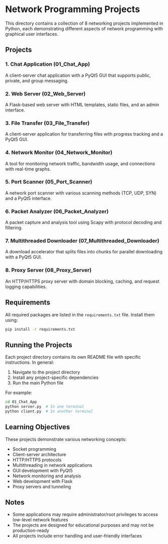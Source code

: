 # Network Programming Projects

This directory contains a collection of 8 networking projects implemented in Python, each demonstrating different aspects of network programming with graphical user interfaces.

## Projects

### 1. Chat Application (01_Chat_App)
A client-server chat application with a PyQt5 GUI that supports public, private, and group messaging.

### 2. Web Server (02_Web_Server)
A Flask-based web server with HTML templates, static files, and an admin interface.

### 3. File Transfer (03_File_Transfer)
A client-server application for transferring files with progress tracking and a PyQt5 GUI.

### 4. Network Monitor (04_Network_Monitor)
A tool for monitoring network traffic, bandwidth usage, and connections with real-time graphs.

### 5. Port Scanner (05_Port_Scanner)
A network port scanner with various scanning methods (TCP, UDP, SYN) and a PyQt5 interface.

### 6. Packet Analyzer (06_Packet_Analyzer)
A packet capture and analysis tool using Scapy with protocol decoding and filtering.

### 7. Multithreaded Downloader (07_Multithreaded_Downloader)
A download accelerator that splits files into chunks for parallel downloading with a PyQt5 GUI.

### 8. Proxy Server (08_Proxy_Server)
An HTTP/HTTPS proxy server with domain blocking, caching, and request logging capabilities.

## Requirements

All required packages are listed in the `requirements.txt` file. Install them using:

```bash
pip install -r requirements.txt
```

## Running the Projects

Each project directory contains its own README file with specific instructions. In general:

1. Navigate to the project directory
2. Install any project-specific dependencies
3. Run the main Python file

For example:

```bash
cd 01_Chat_App
python server.py  # In one terminal
python client.py  # In another terminal
```

## Learning Objectives

These projects demonstrate various networking concepts:

- Socket programming
- Client-server architecture
- HTTP/HTTPS protocols
- Multithreading in network applications
- GUI development with PyQt5
- Network monitoring and analysis
- Web development with Flask
- Proxy servers and tunneling

## Notes

- Some applications may require administrator/root privileges to access low-level network features
- The projects are designed for educational purposes and may not be production-ready
- All projects include error handling and user-friendly interfaces 